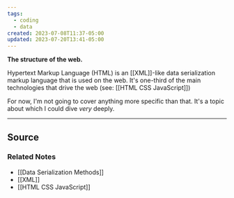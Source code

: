 ```yaml
---
tags:
  - coding
  - data
created: 2023-07-08T11:37-05:00
updated: 2023-07-20T13:41-05:00
---
```

**The structure of the web.**

Hypertext Markup Language (HTML) is an [[XML]]-like data serialization markup language that is used on the web. It's one-third of the main technologies that drive the web (see: [[HTML CSS JavaScript]])

For now, I'm not going to cover anything more specific than that. It's a topic about which I could dive *very* deeply.

---

## Source


### Related Notes
- [[Data Serialization Methods]] 
- [[XML]] 
- [[HTML CSS JavaScript]]